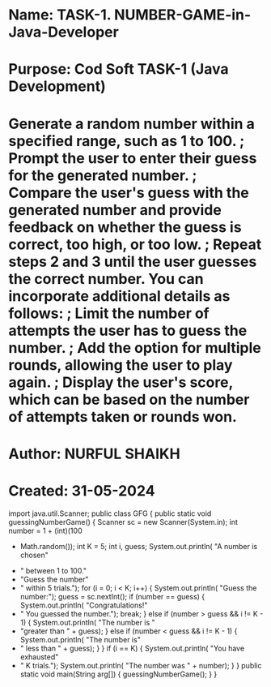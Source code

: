 # Name:        TASK-1. NUMBER-GAME-in-Java-Developer
# Purpose:     Cod Soft TASK-1 (Java  Development)
#  Generate a random number within a specified range, such as 1 to 100. ; Prompt the user to enter their guess for the generated number. ; Compare the user's guess with the generated number and provide feedback on whether the guess is correct, too high, or too low. ; Repeat steps 2 and 3 until the user guesses the correct number. You can incorporate additional details as follows: ; Limit the number of attempts the user has to guess the number. ; Add the option for multiple rounds, allowing the user to play again. ; Display the user's score, which can be based on the number of attempts taken or rounds won.
# Author:      NURFUL SHAIKH
# Created:     31-05-2024

import java.util.Scanner;
public class GFG {
public static void
guessingNumberGame()
{
Scanner sc = new Scanner(System.in);
int number = 1 + (int)(100
* Math.random());
int K = 5;
int i, guess;
System.out.println(
"A number is chosen"
+ " between 1 to 100."
+ "Guess the number"
+ " within 5 trials.");
for (i = 0; i < K; i++) {
System.out.println(
"Guess the number:");
guess = sc.nextInt();
if (number == guess) {
System.out.println(
"Congratulations!"
+ " You guessed the number.");
break;
}
else if (number > guess
&& i != K - 1) {
System.out.println(
"The number is "
+ "greater than " + guess);
}
else if (number < guess
&& i != K - 1) {
System.out.println(
"The number is"
+ " less than " + guess);
}
}
if (i == K) {
System.out.println(
"You have exhausted"
+ " K trials.");
System.out.println(
"The number was " + number);
}
}
public static void
main(String arg[])
{
guessingNumberGame();
}
}
